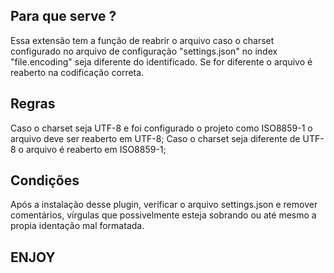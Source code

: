 ## Para que serve ?

Essa extensão tem a função de reabrir o arquivo caso o charset configurado no arquivo de configuração "settings.json" no index "file.encoding" seja diferente do identificado. Se for diferente o arquivo é reaberto na codificação correta.


##  Regras

Caso o charset seja UTF-8 e foi configurado o projeto como ISO8859-1 o arquivo deve ser reaberto em UTF-8;
Caso o charset seja diferente de UTF-8 o arquivo é reaberto em ISO8859-1;

## Condições

Após a instalação desse plugin, verificar o arquivo settings.json e remover comentários, vírgulas que possivelmente esteja sobrando ou até mesmo a propia identação mal formatada.

##  ENJOY



